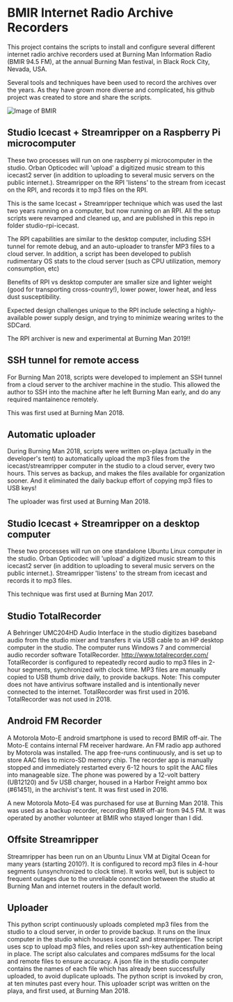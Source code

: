# BMIR Internet Radio Archive Recorders

This project contains the scripts to install and configure several different internet radio archive recorders used at Burning Man Information Radio (BMIR 94.5 FM), at the annual Burning Man festival, in Black Rock City, Nevada, USA.

Several tools and techniques have been used to record the archives over the years.  As they have grown more diverse and complicated, his github project was created to store and share the scripts.


![Image of BMIR](https://raw.githubusercontent.com/sagittandy/bmir-archive-recorders/master/pix/bmir.archivers.2017.png)


## Studio Icecast + Streamripper on a Raspberry Pi microcomputer

These two processes will run on one raspberry pi microcomputer in the studio.  Orban Opticodec will 'upload' a digitized music stream to this icecast2 server (in addition to uploading to several music servers on the public internet.).  Streamripper on the RPI 'listens' to the stream from icecast on the RPI, and records it to mp3 files on the RPI.

This is the same Icecast + Streamripper technique which was used the last two years running on a computer, but now running on an RPI.  All the setup scripts were revamped and cleaned up, and are published in this repo in folder studio-rpi-icecast.

The RPI capabilities are similar to the desktop computer, including SSH tunnel for remote debug, and an auto-uploader to transfer MP3 files to a cloud server.  In addition, a script has been developed to publish rudimentary OS stats to the cloud server (such as CPU utilization, memory consumption, etc)

Benefits of RPI vs desktop computer are smaller size and lighter weight (good for transporting cross-country!), lower power, lower heat, and less dust susceptibility.

Expected design challenges unique to the RPI include selecting a highly-available power supply design, and trying to minimize wearing writes to the SDCard.

The RPI archiver is new and experimental at Burning Man 2019!!

## SSH tunnel for remote access

For Burning Man 2018, scripts were developed to implement an SSH tunnel from a cloud server to the archiver machine in the studio.  This allowed the author to SSH into the machine after he left Burning Man early, and do any required mantainence remotely.

This was first used at Burning Man 2018.

## Automatic uploader

During Burning Man 2018, scripts were written on-playa (actually in the developer's tent) to automatically upload the mp3 files from the icecast/streamripper computer in the studio to a cloud server, every two hours.  This serves as backup, and makes the files available for organization sooner.  And it eliminated the daily backup effort of copying mp3 files to USB keys!

The uploader was first used at Burning Man 2018.

## Studio Icecast + Streamripper on a desktop computer

These two processes will run on one standalone Ubuntu Linux computer in the studio.  Orban Opticodec will 'upload' a digitized music stream to this icecast2 server (in addition to uploading to several music servers on the public internet.).  Streamripper 'listens' to the stream from icecast and records it to mp3 files.

This technique was first used at Burning Man 2017.

## Studio TotalRecorder

A Behringer UMC204HD Audio Interface in the studio digitizes baseband audio from the studio mixer and transfers it via USB cable to an HP desktop computer in the studio.  The computer runs Windows 7 and commercial audio recorder software TotalRecorder.  http://www.totalrecorder.com/  TotalRecorder is configured to repeatedly record audio to mp3 files in 2-hour segments, synchronized with clock time.  MP3 files are manually copied to USB thumb drive daily, to provide backups.  Note:  This computer does not have antivirus software installed and is intentionally never connected to the internet.  TotalRecorder was first used in 2016.  TotalRecorder was not used in 2018.

## Android FM Recorder

A Motorola Moto-E android smartphone is used to record BMIR off-air.  The Moto-E contains internal FM receiver hardware.  An FM radio app authored by Motorola was installed.  The app free-runs continuously, and is set up to store AAC files to micro-SD memory chip.  The recorder app is manually stopped and immediately restarted every 6-12 hours to split the AAC files into manageable size.  The phone was powered by a 12-volt battery (UB12120) and 5v USB charger, housed in a Harbor Freight ammo box (#61451), in the archivist's tent.  It was first used in 2016.

A new Motorola Moto-E4 was purchased for use at Burning Man 2018.  This was used as a backup recorder, recording BMIR off-air from 94.5 FM.  It was operated by another volunteer at BMIR who stayed longer than I did.

## Offsite Streamripper

Streamripper has been run on an Ubuntu Linux VM at Digital Ocean for many years (starting 2010?).  It is configured to record mp3 files in 4-hour segments (unsynchronized to clock time).  It works well, but is subject to frequent outages due to the unreliable connection between the studio at Burning Man and internet routers in the default world.

## Uploader

This python script continuously uploads completed mp3 files from the studio to a cloud server, in order to provide backup.  It runs on the linux computer in the studio which houses icecast2 and streamripper.  The script uses scp to upload mp3 files, and relies upon ssh-key authentication being in place.  The script also calculates and compares md5sums for the local and remote files to ensure accuracy.  A json file in the studio computer contains the names of each file which has already been successfully uploaded, to avoid duplicate uploads.  The python script is invoked by cron, at ten minutes past every hour.  This uploader script was written on the playa, and first used, at Burning Man 2018.
